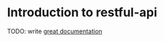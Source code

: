 # Introduction to restful-api

TODO: write [great documentation](http://jacobian.org/writing/great-documentation/what-to-write/)

